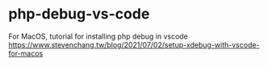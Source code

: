 # php-debug-vs-code

For MacOS, tutorial for installing php debug in vscode
https://www.stevenchang.tw/blog/2021/07/02/setup-xdebug-with-vscode-for-macos
